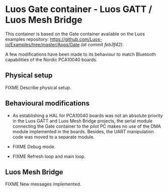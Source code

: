 # Luos Gate container - Luos GATT / Luos Mesh Bridge

This container is based on the Gate container available on the Luos
examples repository:
<https://github.com/Luos-io/Examples/tree/master/Apps/Gate>
_(at commit feb3f42)_.

A few modifications have been made to its behaviour to match Bluetooth
capabilities of the Nordic PCA10040 boards.

## Physical setup

FIXME Describe physical setup.

## Behavioural modifications

* As establishing a HAL for PCA10040 boards was not an absolute priority
in the Luos GATT and Luos Mesh Bridge projects, the serial module
connecting the Gate container to the pilot PC makes no use of the DMA
module implemented in the boards. Besides, the UART manipulation code
was moved to a separate module.

* FIXME Debug mode.
* FIXME Refresh loop and main loop.

## Luos Mesh Bridge

FIXME New messages implemented.
